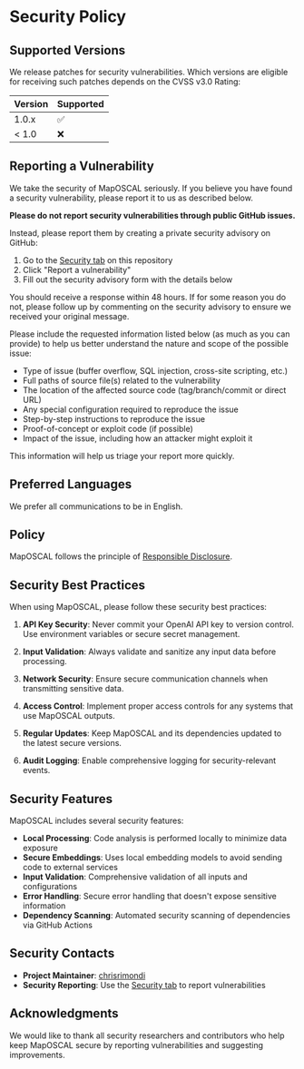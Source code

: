 # Security Policy

## Supported Versions

We release patches for security vulnerabilities. Which versions are eligible for receiving such patches depends on the CVSS v3.0 Rating:

| Version | Supported          |
| ------- | ------------------ |
| 1.0.x   | :white_check_mark: |
| < 1.0   | :x:                |

## Reporting a Vulnerability

We take the security of MapOSCAL seriously. If you believe you have found a security vulnerability, please report it to us as described below.

**Please do not report security vulnerabilities through public GitHub issues.**

Instead, please report them by creating a private security advisory on GitHub:

1. Go to the [Security tab](https://github.com/chrisrimondi/MapOSCAL/security) on this repository
2. Click "Report a vulnerability"
3. Fill out the security advisory form with the details below

You should receive a response within 48 hours. If for some reason you do not, please follow up by commenting on the security advisory to ensure we received your original message.

Please include the requested information listed below (as much as you can provide) to help us better understand the nature and scope of the possible issue:

- Type of issue (buffer overflow, SQL injection, cross-site scripting, etc.)
- Full paths of source file(s) related to the vulnerability
- The location of the affected source code (tag/branch/commit or direct URL)
- Any special configuration required to reproduce the issue
- Step-by-step instructions to reproduce the issue
- Proof-of-concept or exploit code (if possible)
- Impact of the issue, including how an attacker might exploit it

This information will help us triage your report more quickly.

## Preferred Languages

We prefer all communications to be in English.

## Policy

MapOSCAL follows the principle of [Responsible Disclosure](https://en.wikipedia.org/wiki/Responsible_disclosure).

## Security Best Practices

When using MapOSCAL, please follow these security best practices:

1. **API Key Security**: Never commit your OpenAI API key to version control. Use environment variables or secure secret management.

2. **Input Validation**: Always validate and sanitize any input data before processing.

3. **Network Security**: Ensure secure communication channels when transmitting sensitive data.

4. **Access Control**: Implement proper access controls for any systems that use MapOSCAL outputs.

5. **Regular Updates**: Keep MapOSCAL and its dependencies updated to the latest secure versions.

6. **Audit Logging**: Enable comprehensive logging for security-relevant events.

## Security Features

MapOSCAL includes several security features:

- **Local Processing**: Code analysis is performed locally to minimize data exposure
- **Secure Embeddings**: Uses local embedding models to avoid sending code to external services
- **Input Validation**: Comprehensive validation of all inputs and configurations
- **Error Handling**: Secure error handling that doesn't expose sensitive information
- **Dependency Scanning**: Automated security scanning of dependencies via GitHub Actions

## Security Contacts

- **Project Maintainer**: [chrisrimondi](https://github.com/chrisrimondi)
- **Security Reporting**: Use the [Security tab](https://github.com/chrisrimondi/MapOSCAL/security) to report vulnerabilities

## Acknowledgments

We would like to thank all security researchers and contributors who help keep MapOSCAL secure by reporting vulnerabilities and suggesting improvements. 